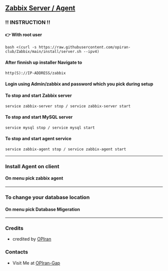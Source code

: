 ## [Zabbix Server / Agent](https://opiran-club.github.io/Zabbix/)

###  ‼️ INSTRUCTION ‼️

#### 👉 With root user

```
bash <(curl -s https://raw.githubusercontent.com/opiran-club/Zabbix/main/install/server.sh --ipv4)
```

#### After finnish up installer Navigate to 
```
http(S)://IP-ADDRESS/zabbix
```
#### Login using Admin/zabbix and password which you pick during setup

#### To stop and start Zabbix server

```
service zabbix-server stop / service zabbix-server start
```

#### To stop and start MySQL server

```
service mysql stop / service mysql start
```

#### To stop and start agent service

```
service zabbix-agent stop / service zabbix-agent start
```

-----------------------------------------------------------------------------------------

### Install Agent on client

#### On menu pick zabbix agent


-----------------------------------------------------------------------------------------
### To change your database location

#### On menu pick Database Migeration

---------------------------------------------------------------------------------------------------------------------------------------

### Credits
 - credited by [OPIran](https://github.com/opiran-club)

### Contacts
 - Visit Me at [OPIran-Gap](https://t.me/opiran_official)
